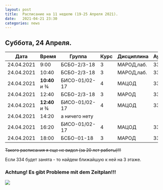```yaml
---
layout: post
title:  Расписание на 11 неделю (19-25 Апреля 2021).
date:   2021-04-21 23:30
categories: news
---
```


## Суббота, 24 Апреля.

| Дата          | Время   | Группа        | Курс | Дисциплина  | Аудитория  |
| ------------- | ------- | ------------- | ---- | ----------- | ---------- |
|24.04.2021     | 9:00    |БСБО-2/3-18    |3     |МАРОД,лаб.   |334         |
|24.04.2021     |10:40    |БСБО-2/3-18    |3     |МАРОД,лаб.   |334         |
|24.04.2021     |**10:40** и ¾|БИСО-01/02-17  |4     |МАЦОД        |334         |
|24.04.2021     |12:40    |БСБО-2/3-18    |3     |МАРОД        |334         |
|24.04.2021     |**12:40** и ¾|БИСО-01/02-17  |4     |МАЦОД        |334         |
|24.04.2021     |14:20    |а ничего нету  |      |             |            |
|24.04.2021     |16:20    |БИСО-01/02-17  |4     |МАЦОД        |334         |
|24.04.2021     |18:00    |БСБО-01-18     |3     |МАРОД        |334         |

~~Такого расписания я еще не видел (за 20 лет работы)!!!~~

Если 334 будет занята - то найдем ближайшую к ней на 3 этаже.


### Achtung! Es gibt Probleme mit dem Zeitplan!!!
![](https://i.ibb.co/hmTqXLt/schedule-error-april.png)
